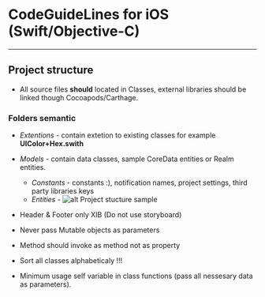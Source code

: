 # CodeGuideLines for iOS (Swift/Objective-C)
***
## Project structure
* All source files **should** located in Classes, external libraries should be linked though Cocoapods/Carthage.
### Folders semantic
* *Extentions* - contain extetion to existing classes for example  **UIColor+Hex.swith**
* *Models* - contain data classes, sample CoreData entities or Realm entities.
  * *Constants* - constants :), notification names, project settings, third party libraries keys
  * *Entities* - 
![alt Project stucture sample](https://raw.githubusercontent.com/ihsuropu/CodeGuideLines/Develop/Assets/ProjectStucture.png)

* Header & Footer only XIB (Do not use storyboard)
* Never pass Mutable objects as parameters
* Method should invoke as method not as property
* Sort all classes alphabeticaly !!!
* Minimum usage self variable in class functions (pass all nessesary data as parameters).
